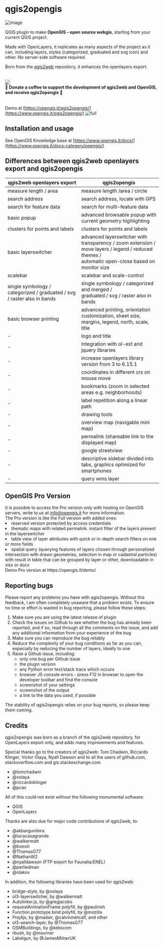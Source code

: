 <h1>qgis2opengis</h1>

![image](https://www.opengis.it/a_opengis/icon/logo_opengis/opengis_logo.png)

QGIS plugin to make <b>OpenGIS - open source webgis</b>, starting from your current QGIS project.

Made with OpenLayers, it replicates as many aspects of the project as it can, including layers, styles (categorized, graduated and svg icon) and other.
No server-side software required.

Born from the [qgis2web](https://github.com/tomchadwin/qgis2web) repository, it enhances the openlayers export.
</br>
</br>
</br>
[<img src="https://github.com/andreaordonselli/qgis2opengis/assets/89784373/2fd38292-0729-43d0-b8e2-88b1e8994cc1">](https://www.opengis.it/buy-me-a-coffee/)</br>
<b>🎁 Donate a coffee to support the development of qgis2web and OpenGIS, and receive qgis2opengis 🎁</b>
</br>
</br>
</br>
Demo at [https://opengis.it/qgis2opengis/](https://www.opengis.it/qgis2opengis/)
![full](https://github.com/andreaordonselli/qgis2opengis/assets/89784373/d10b5b6d-3d0d-4715-be90-87e69fb9ec1d)

<h2>Installation and usage</h2>

See OpenGIS Knowledge base at [https://www.opengis.it/docs/](https://www.opengis.it/docs-category/opengis/)

<h2>Differences between qgis2web openlayers export and qgis2opengis</h2>
<table>
<thead>
<tr>
<th>qgis2web openlayers export</th>
<th>qgis2opengis</th>
</tr>
</thead>
<tbody>
<tr>
<td>measure length / area</td>
<td>measure length /area / circle</td>
</tr>
<tr>
<td>search address</td>
<td>search address, locate with GPS</td>
</tr>
<tr>
<td>search for feature data</td>
<td>search for multi-feature data</td>
</tr>
<tr>
<td>basic popup</td>
<td>advanced browsable popup with current geometry highlighting</td>
</tr>
<tr>
<td>clusters for points and labels</td>
<td>clusters for points and labels</td>
</tr>
<tr>
<td>basic layerswitcher</td>
<td>advanced layerswitcher with transparency / zoom extension /<br/> move layers / legend / reduced themes /<br/> automatic open-close based on monitor size
</tr>
<tr>
<td>scalebar</td>
<td>scalebar and scale-control</td>
</tr>
<tr>
<td>single symbology / categorized / graduated / svg / raster also in bands</td>
<td>single symbology / categorized and merged /<br/> graduated / svg / raster also in bands</td>
</tr>
<tr>
<td>basic browser printing</td>
<td>advanced printing, orientation customization, sheet size,</br>
margins, legend, north, scale, title</td>
</tr>
<tr>
<td>-</td>
<td>logo and title</td>
</tr>
<tr>
<td>-</td>
<td>integration with ol-ext and jquery libraries</td>
</tr>
<tr>
<td>-</td>
<td>increase openlayers library version from 3 to 6.15.1</td>
</tr> 
<tr>
<td>-</td>
<td>coordinates in different crs on mouse move</td>
</tr>  
<tr>
<td>-</td>
<td>bookmarks (zoom in selected areas e.g. neighborhoods)</td>
</tr>
<tr>
<td>-</td>
<td>label repetition along a linear path</td>
</tr> 
<tr>
<td>-</td>
<td>drawing tools</td>
</tr>
<tr>
<td>-</td>
<td>overview map (navigable mini map)</td>
</tr>
<tr>
<td>-</td>
<td>permalink (shareable link to the displayed map)</td>
</tr>
<tr>
<td>-</td>
<td>google streetview</td>
</tr>
<tr>
<td>-</td>
<td>descriptive sidebar divided into tabs, graphics optimized for smartphones</td>
</tr>
<tr>
<td>-</td>
<td>query wms layer</td>
</tr>
</tbody>
</table>

<h2>OpenGIS Pro Version</h2>
It is possible to access the Pro version only with hosting on OpenGIS servers, write to us at <a href="mailto:info@opengis.it">info@opengis.it</a> for more information.</br>
The Pro version is like the Full version with added ones:
<li>reserved version protected by access credentials</li>
<li>thematic maps with related permalink. instant filter of the layers present in the layerswitcher</li>
<li>table view of layer attributes with quick or in-depth search filters on one or more fields</li>
<li>spatial query (querying features of layers chosen through personalized intersection with drawn geometries, selection in map or cadastral particles) with result in table that can be grouped by layer or other, downloadable in xlsx or docx</li>
Demo Pro version at https://opengis.it/demo/

<h2>Reporting bugs</h2>
<p>Please report any problems you have with qgis2opengis. Without this feedback, I
am often completely unaware that a problem exists. To ensure no time or effort
is wasted in bug reporting, please follow these steps:</p>
<ol>
    <li>Make sure you are using the latest release of plugin</li>
    <li>Check the issues on Github to see whether the bug has already been
        reported, and if so, read through all the comments on the issue, and
        add any additional information from your experience of the bug</li>
    <li>Make sure you can reproduce the bug reliably</li>
    <li>Reduce the complexity of your bug conditions as far as you can,
        especially by reducing the number of layers, ideally to one</li>
    <li>Raise a Github issue, including:
    <ul>
        <li>only one bug per Github issue</li>
        <li>the plugin version</li>
        <li>any Python error text/stack trace which occurs</li>
        <li>browser JS console errors - press F12 in browser to open the 
            developer toolbar and find the console</li>
        <li>screenshot of your settings</li>
        <li>screenshot of the output</li>
        <li>a link to the data you used, if possible</li>
    </ul></li>
</ol>
<p>The stability of qgis2opengis relies on your bug reports, so please keep them
coming.</p>

<h2>Credits</h2>
<p>qgis2opengis was born as a branch of the qgis2web repository, for OpenLayers export only, and adds many improvements and features.</p>
<p>Special thanks go to the creators of qgis2web: Tom Chadwin, Riccardo Klinger, Victor Olaya, Nyall Dawson and to all the users of github.com, stackoverflow.com and gis.stackexchange.com</p>
<ul>
    <li>@tomchadwin</li>
	<li>@volaya</li>
    <li>@riccardoklinger</li>
    <li>@pcav</li>
</ul>

<p>All of this could not exist without the following monumental
software:</p>
<ul>
    <li>QGIS</li>
    <li>OpenLayers</li>
</ul>

<p>Thanks are also due for major code contributions of qgis2web, to:</p>
<ul>
    <li>@akbargumbira</li>
    <li>@lucacasagrande</li>
    <li>@walkermatt</li>
    <li>@boesiii</li>
    <li>@ThomasG77</li>
    <li>@NathanW2</li>
    <li>@nyalldawson (FTP export for Faunalia/ENEL)</li>
    <li>@perliedman</li>
    <li>@olakov</li>
</ul>

<p>In addition, the following libraries have been used for qgis2web:</p>
<ul>
    <li>bridge-style, by @volaya</li>
    <li>ol3-layerswitcher, by @walkermatt</li>
    <li>Autolinker.js, by @gregjacobs</li>
    <li>requestAnimationFrame polyfill, by @paulirish</li>
    <li>Function.prototype.bind polyfill, by @mozilla</li>
    <li>Proj4js, by @madair, @calvinmetcalf, and other</li>
    <li>ol3-search-layer, by @ThomasG77</li>
    <li>OSMBuildings, by @kekscom</li>
    <li>rbush, by @mourner</li>
    <li>Labelgun, by @JamesMilnerUK</li>
</ul>
